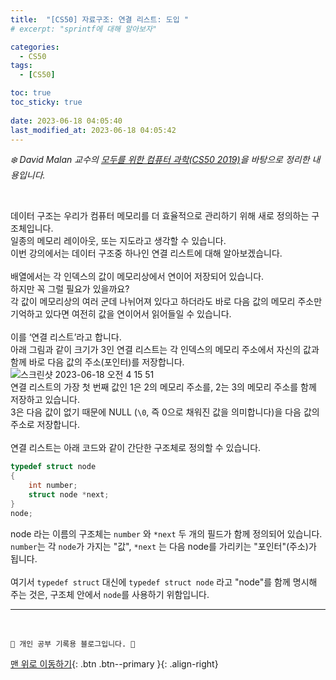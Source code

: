 ```yaml
---
title:  "[CS50] 자료구조: 연결 리스트: 도입 "
# excerpt: "sprintf에 대해 알아보자"

categories:
  - CS50
tags:
  - [CS50]

toc: true
toc_sticky: true
 
date: 2023-06-18 04:05:40
last_modified_at: 2023-06-18 04:05:42
---
```



_❄️ David Malan 교수의 [모두를 위한 컴퓨터 과학(CS50 2019)](https://www.boostcourse.org/cs112/lecture/119003?isDesc=false)을 바탕으로 정리한 내용입니다._

<br>

데이터 구조는 우리가 컴퓨터 메모리를 더 효율적으로 관리하기 위해 새로 정의하는 구조체입니다.<br>
일종의 메모리 레이아웃, 또는 지도라고 생각할 수 있습니다.<br>
이번 강의에서는 데이터 구조중 하나인 연결 리스트에 대해 알아보겠습니다.<br><br>
배열에서는 각 인덱스의 값이 메모리상에서 연이어 저장되어 있습니다.<br>
하지만 꼭 그럴 필요가 있을까요? <br>
각 값이 메모리상의 여러 군데 나뉘어져 있다고 하더라도 바로 다음 값의 메모리 주소만 기억하고 있다면 여전히 값을 연이어서 읽어들일 수 있습니다.<br><br>
이를 ‘연결 리스트’라고 합니다. <br>
아래 그림과 같이 크기가 3인 연결 리스트는 각 인덱스의 메모리 주소에서 자신의 값과 함께 바로 다음 값의 주소(포인터)를 저장합니다.<br>
![스크린샷 2023-06-18 오전 4 15 51](https://github.com/minju412/jenkins-test/assets/59405576/7422873b-7193-49f6-a385-eed039ffbabb)<br>
연결 리스트의 가장 첫 번째 값인 1은 2의 메모리 주소를, 2는 3의 메모리 주소를 함께 저장하고 있습니다.<br>
3은 다음 값이 없기 때문에 NULL (`\0`, 즉 0으로 채워진 값을 의미합니다)을 다음 값의 주소로 저장합니다. <br><br>
연결 리스트는 아래 코드와 같이 간단한 구조체로 정의할 수 있습니다. 
```c
typedef struct node
{
    int number;
    struct node *next;
}
node;
```
node 라는 이름의 구조체는 `number` 와 `*next`  두 개의 필드가 함께 정의되어 있습니다.<br>
`number`는 각 `node`가 가지는 "값", `*next` 는 다음 node를 가리키는 "포인터"(주소)가 됩니다.<br><br>
여기서 `typedef struct` 대신에 `typedef struct node` 라고 "node"를 함께 명시해 주는 것은, 구조체 안에서 `node`를 사용하기 위함입니다.













***
<br>


    💛 개인 공부 기록용 블로그입니다. 👻

[맨 위로 이동하기](#){: .btn .btn--primary }{: .align-right}